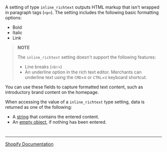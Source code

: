 A setting of type `inline_richtext` outputs HTML markup that isn't wrapped in paragraph tags (`<p>`). The setting includes the following basic formatting options:

- Bold
- Italic
- Link

> **NOTE**
>
> The `inline_richtext` setting doesn't support the following features:
>
> - Line breaks (`<br>`)
> - An underline option in the rich text editor. Merchants can underline text using the `CMD`+`U` or `CTRL`+`U` keyboard shortcut.

You can use these fields to capture formatted text content, such as introductory brand content on the homepage.

When accessing the value of a `inline_richtext` type setting, data is returned as one of the following:

- A [string](https://shopify.dev/api/liquid/basics/types#string) that contains the entered content.
- An [empty object](https://shopify.dev/api/liquid/basics/types#emptydrop), if nothing has been entered.

#

---

[Shopify Documentation](https://shopify.dev/themes/architecture/settings/input-settings#inline_richtext)
